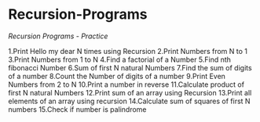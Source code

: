 # Recursion-Programs
*Recursion Programs - Practice* 

1.Print Hello my dear N times using Recursion 
2.Print Numbers from N to 1 
3.Print Numbers from 1 to N
4.Find a factorial of a Number 
5.Find nth fibonacci Number 
6.Sum of first N natural Numbers 
7.Find the sum of digits of a number 
8.Count the Number of digits of a number 
9.Print Even Numbers from 2 to N 
10.Print a number in reverse 
11.Calculate product of first N natural Numbers 
12.Print sum of an array using Recursion 
13.Print all elements of an array using recursion 
14.Calculate sum of squares of first N numbers 
15.Check if number is palindrome
